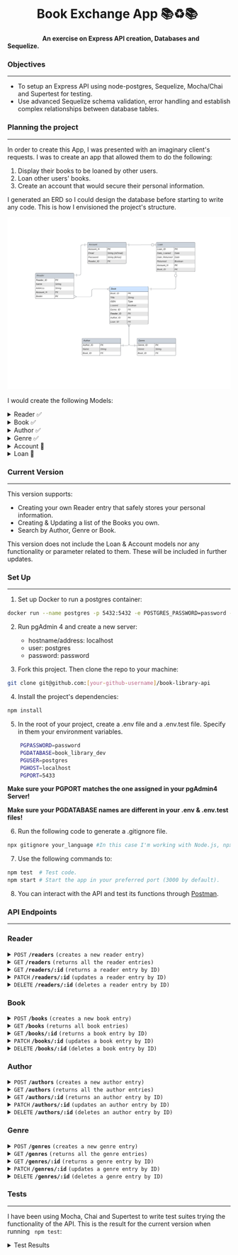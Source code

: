 &nbsp;
# &nbsp;&nbsp;&nbsp;&nbsp;&nbsp;&nbsp;&nbsp;&nbsp;&nbsp; Book Exchange App 📚♻️📚
 
&nbsp;&nbsp;&nbsp;&nbsp;&nbsp;&nbsp;&nbsp;&nbsp;&nbsp;&nbsp;&nbsp;&nbsp;&nbsp;&nbsp;&nbsp;&nbsp;&nbsp;&nbsp;&nbsp;&nbsp;**An exercise on Express API creation, Databases and Sequelize.**


### Objectives
***
- To setup an Express API using node-postgres, Sequelize, Mocha/Chai and Supertest for testing.
- Use advanced Sequelize schema validation, error handling and establish complex relationships between database tables.

### Planning the project
---
In order to create this App, I was presented with an imaginary client's requests. I was to create an app that allowed them to do the following:
1. Display their books to be loaned by other users.
2. Loan other users' books.
3. Create an account that would secure their personal information.

I generated an ERD so I could design the database before starting to write any code. This is how I envisioned the project's structure.

![](ERD.jpeg)

I would create the following Models:

<details>
 <summary>Reader ✅ </summary>

| param | data type |
|------|-------------|
| Reader_ID | INT (PK) |
| Name | STRING |
| Book_ID | INT(FK) |

**It will include the Book data of associated models.**
</details>

<details>
 <summary>Book ✅ </summary>

| param | data type |
|------|-------------|
| Book_ID| INT (PK) |
| Title | STRING |
| ISBN | INT |
| Loaned | BOOLEAN |
| Reader_ID | INT (FK)|
| Genre_ID | INT (FK)|
| Author_ID | INT (FK) |
| Loan_ID | INT (FK)|

**It will include the Reader, Genre and Author data of associated models.**

</details>

<details>
 <summary>Author ✅ </summary>

| param | data type |
|------|-------------|
| Author_ID | INT (PK) |
| Name | STRING |
| Book_ID | INT (FK)|

Author and Genre are individual models to support searches (by Author, Genre or Book) through the library.
</details>

<details>
 <summary>Genre ✅ </summary>
 
| param | data type |
|------|-------------|
| Genre_ID | INT (PK) |
| Genre | STRING |
| Book_ID | INT (FK)|

Author and Genre are individual models to support searches (by Author, Genre or Book) through the library.

</details>

<details>
 <summary>Account 🚧 </summary>

| param | data type |
|------|-------------|
| Account_N | INT (PK) |
| Email | STRING |
| Password | STRING |
|Reader_ID | INT (FK)|

**STILL TO BE IMPLEMENTED**: <br/>
 For now, Account data is stored in the Reader Model.

</details>

<details>
 <summary>Loan 🚧 </summary>

| param | data type |
|------|-------------|
| Loan_ID | INT (PK) |
| Date_Loaned | DATE |
| Date_Returned | DATE |
| Returned | BOOLEAN |
| Account_N | INT (FK)|
| Book_ID | INT (FK) |

**STILL TO BE IMPLEMENTED**
</details>

### Current Version
---

This version supports:

- Creating your own Reader entry that safely stores your personal information.
- Creating & Updating a list of the Books you own.
- Search by Author, Genre or Book.

This version does not include the Loan & Account models nor any functionality or parameter related to them. These will be included in further updates.

### Set Up
---
1. Set up Docker to run a postgres container:
```bash
docker run --name postgres -p 5432:5432 -e POSTGRES_PASSWORD=password -d postgres
```
2. Run pgAdmin 4 and create a new server:
    - hostname/address: localhost
    - user: postgres
    - password: password

3. Fork this project. Then clone the repo to your machine:
```bash 
git clone git@github.com:[your-github-username]/book-library-api
```
4. Install the project's dependencies:
```bash
npm install
```
5. In the root of your project, create a .env file and a .env.test file. Specify in them your environment variables. 
```bash
    PGPASSWORD=password
    PGDATABASE=book_library_dev
    PGUSER=postgres
    PGHOST=localhost
    PGPORT=5433
```
**Make sure your PGPORT matches the one assigned in your pgAdmin4 Server!**

**Make sure your PGDATABASE names are different in your .env & .env.test files!**

6. Run the following code to generate a .gitignore file. 
```bash
npx gitignore your_language #In this case I'm working with Node.js, npx gitignore node.
```
7. Use the following commands to:
```bash
npm test  # Test code.
npm start # Start the app in your preferred port (3000 by default).
```
8. You can interact with the API and test its functions through [Postman](https://www.postman.com/).




### API Endpoints
---
### Reader

<details>
 <summary><code>POST</code> <code><b>/readers</b></code> <code>(creates a new reader entry)</code></summary>

#### Parameters and body content

> | Parameters | Body content |
> |------------|-----------------------------------|
> |  None      | Name [STRING], Email [STRING], Password [STRING](8 characters or more) |


#### Responses

> | code | description |
> |------|-------------|
> | `201` | Successful operation |
> | `400` | Content element empty, null, not unique, not the right format or not the right length  |
 
</details>


<details>
 <summary><code>GET</code> <code><b>/readers</b></code> <code>(returns all the reader entries)</code></summary>

#### Parameters and body content

> | Parameters | Body content |
> |------------|--------------|
> | None | None |


#### Responses

> | code | description |
> |------|-------------|
> | `200` | Successful operation |
> | `404` | Entry not found |
 
</details>


<details>
 <summary><code>GET</code> <code><b>/readers/:id</b></code> <code>(returns a reader entry by ID)</code></summary>

#### Parameters and body content

> | Parameters | Body content |
> |------------|--------------|
> | `Reader_ID` | None |


#### Responses

> | code | description |
> |------|-------------|
> | `200` | Successful operation |
> | `404` | Entry not found |
 
</details>

<details>
 <summary><code>PATCH</code> <code><b>/readers/:id</b></code> <code>(updates a reader entry by ID)</code></summary>

#### Parameters and body content

> | Parameters | Body content |
> |------------|-----------------------------------|
> | `Reader_ID`  | Name [STRING], Email [STRING], Password [STRING](8 characters or more)|


#### Responses

> | code | description |
> |------|-------------|
> | `200` | Successful operation |
> | `404` | Entry not found |
 
</details>

<details>
 <summary><code>DELETE</code> <code><b>/readers/:id</b></code> <code>(deletes a reader entry by ID)</code></summary>

#### Parameters and body content

> | Parameters | Body content |
> |------------|--------------|
> | `Reader_ID`  | None |


#### Responses

> | code | description |
> |------|-------------|
> | `204` | Successful operation |
> | `404` | Entry not found |
 
</details>

### Book
<details>

 <summary><code>POST</code> <code><b>/books</b></code> <code>(creates a new book entry)</code></summary>

#### Parameters and body content

> | Parameters | Body content. Required. | 
> |------------|------------------------|
> | None       | Title [STRING], ISBN [INT], Author_ID [INT], Genre_ID [INT], Reader_ID [INT] |


#### Responses

> | code | description |
> |------|-------------|
> | `201` | Successful operation |
> | `400` | Content element empty, null or not unique  |
 
</details>


<details>
 <summary><code>GET</code> <code><b>/books</b></code> <code>(returns all book entries)</code></summary>

#### Parameters and body content

> | Parameters | Body content |
> |------------|--------------|
> | None | None |


#### Responses

> | code | description |
> |------|-------------|
> | `200` | Successful operation |
> | `404` | Entry not found |
 
</details>

<details>
 <summary><code>GET</code> <code><b>/books/:id</b></code> <code>(returns a book entry by ID)</code></summary>

#### Parameters and body content

> | Parameters | Body content |
> |------------|--------------|
> | `Book_ID` | None |


#### Responses

> | code | description |
> |------|-------------|
> | `200` | Successful operation |
> | `404` | Entry not found |
 
</details>


<details>
 <summary><code>PATCH</code> <code><b>/books/:id</b></code> <code>(updates a book entry by ID)</code></summary>

#### Parameters and body content

> | Parameters | Body content |
> |------------|----------------|
> | `Book_ID`   | Title [STRING], ISBN [STRING], Author_ID [INT], Genre_ID [INT] and/or Reader_ID [INT] |


#### Responses

> | code | description |
> |------|-------------|
> | `200` | Successful operation |
> | `404` | Entry not found |
 
</details>

<details>
 <summary><code>DELETE</code> <code><b>/books/:id</b></code> <code>(deletes a book entry by ID)</code></summary>

#### Parameters and body content

> | Parameters | Body content |
> |------------|--------------|
> | `Book_ID` | None |


#### Responses

> | code | description |
> |------|-------------|
> | `204` | Successful operation |
> | `404` | Entry not found |
 
</details>

### Author

<details>
 <summary><code>POST</code> <code><b>/authors</b></code> <code>(creates a new author entry)</code></summary>

#### Parameters and body content

> | Parameters | Body content |
> |------------|----------------|
> | None       | Name [STRING] |


#### Responses

> | code | description |
> |------|-------------|
> | `201` | Successful operation |
> | `400` | Content element empty, null or not unique  |
 
</details>


<details>
 <summary><code>GET</code> <code><b>/authors</b></code> <code>(returns all the author entries)</code></summary>

#### Parameters and body content

> | Parameters | Body content |
> |------------|--------------|
> | None | None |


#### Responses

> | code | description |
> |------|-------------|
> | `200` | Successful operation |
> | `404` | Entry not found |
 
</details>


<details>
 <summary><code>GET</code> <code><b>/authors/:id</b></code> <code>(returns an author entry by ID)</code></summary>

#### Parameters and body content

> | Parameters | Body content |
> |------------|--------------|
> | `Author_ID` | None |


#### Responses

> | code | description |
> |------|-------------|
> | `200` | Successful operation |
> | `404` | Entry not found |
 
</details>

<details>
 <summary><code>PATCH</code> <code><b>/authors/:id</b></code> <code>(updates an author entry by ID)</code></summary>

#### Parameters and body content

> | Parameters | Body content |
> |------------|-----------------------------------|
> | `Author_ID`   | Name [STRING] |


#### Responses

> | code | description |
> |------|-------------|
> | `200` | Successful operation |
> | `404` | Entry not found |
 
</details>

<details>
 <summary><code>DELETE</code> <code><b>/authors/:id</b></code> <code>(deletes an author entry by ID)</code></summary>

#### Parameters and body content

> | Parameters | Body content |
> |------------|--------------|
> | `Author_ID` | None |


#### Responses

> | code | description |
> |------|-------------|
> | `204` | Successful operation |
> | `404` | Entry not found |
 
</details>

### Genre

<details>
 <summary><code>POST</code> <code><b>/genres</b></code> <code>(creates a new genre entry)</code></summary>

#### Parameters and body content

> | Parameters | Body content |
> |------------|----------------|
> | None       | Genre[STRING] |


#### Responses

> | code | description |
> |------|-------------|
> | `201` | Successful operation |
> | `400` | Content element empty, null or not unique  |
 
</details>

<details>
 <summary><code>GET</code> <code><b>/genres</b></code> <code>(returns all the genre entries)</code></summary>

#### Parameters and body content

> | Parameters | Body content |
> |------------|--------------|
> | None | None |


#### Responses

> | code | description |
> |------|-------------|
> | `200` | Successful operation |
> | `404` | Genres not found |
 
</details>


<details>
 <summary><code>GET</code> <code><b>/genres/:id</b></code> <code>(returns a genre entry by ID)</code></summary>

#### Parameters and body content

> | Parameters | Body content |
> |------------|--------------|
> | `Genre_ID` | None |


#### Responses

> | code | description |
> |------|-------------|
> | `200` | Successful operation |
> | `404` | Entry not found |
 
</details>

<details>
 <summary><code>PATCH</code> <code><b>/genres/:id</b></code> <code>(updates a genre entry by ID)</code></summary>

#### Parameters and body content

> | Parameters | Body content |
> |------------|-----------------------------------|
> | `Genre_ID`   | Genre [STRING] |


#### Responses

> | code | description |
> |------|-------------|
> | `200` | Successful operation |
> | `404` | Entry not found |
 
</details>

<details>
 <summary><code>DELETE</code> <code><b>/genres/:id</b></code> <code>(deletes a genre entry by ID)</code></summary>

#### Parameters and body content

> | Parameters | Body content |
> |------------|--------------|
> | `Genre_ID` | None |


#### Responses

> | code | description |
> |------|-------------|
> | `204` | Successful operation |
> | `404` | Entry not found |
 
</details>

### Tests
---
I have been using Mocha, Chai and Supertest to write test suites trying the functionality of the API. This is the result for the current version when running ``` npm test```:

<details><summary>Test Results</summary>
<code>
/authors
    with no records in the database
      POST /authors
        ✔ creates a new author in the database (770ms)
        ✔ errors if name is null
    with records in the database
      GET /authors
        ✔ gets all authors records
      GET /authors/:id
        ✔ gets authors record by id
        ✔ returns a 404 if the author does not exist
      PATCH /authors/:id
        ✔ updates authors name by id
        ✔ returns a 404 if the author does not exist
      DELETE /authors/:id
        ✔ deletes author record by id
        ✔ returns a 404 if the author does not exist
</code>
<code>
  /books
    with no records in the database
      POST /books
        ✔ creates a new book in the database
        ✔ errors if title is null
    with records in the database
      GET /books
        ✔ gets all books records
      GET /books/:id
        ✔ gets books record by id
        ✔ returns a 404 if the book does not exist
      PATCH /books/:id
        ✔ updates books title by id
        ✔ returns a 404 if the book does not exist
      DELETE /books/:id
        ✔ deletes book record by id
        ✔ returns a 404 if the book does not exist
</code>
<code>
  /genres
    with no records in the database
      POST /genres
        ✔ creates a new genre in the database
        ✔ errors if genre is null
    with records in the database
      GET /genres
        ✔ gets all genres records
      GET /genres/:id
        ✔ gets genres record by id
        ✔ returns a 404 if the genre does not exist
      PATCH /genres/:id
        ✔ updates genres genre by id
        ✔ returns a 404 if the genre does not exist
      DELETE /genres/:id
        ✔ deletes genre record by id
        ✔ returns a 404 if the author does not exist
</code>
<code>
  /readers
    with no records in the database
      POST /readers
        ✔ creates a new reader in the database
        ✔ errors if email format not valid
        ✔ errors if any fields are missing
        ✔ errors password is less than 8 char length
    with records in the database
      GET /readers
        ✔ gets all readers records
      GET /readers/:id
        ✔ gets readers record by id
        ✔ returns a 404 if the reader does not exist
      PATCH /readers/:id
        ✔ updates readers email by id
        ✔ returns a 404 if the reader does not exist
      DELETE /readers/:id
        ✔ deletes reader record by id
        ✔ returns a 404 if the reader does not exist


  38 passing (3s)
</code>
</details>

